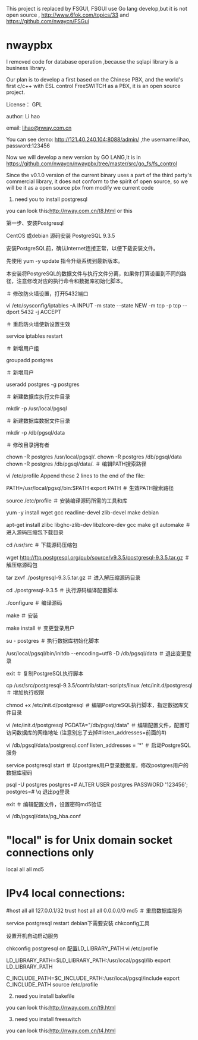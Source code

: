 
This project is replaced by FSGUI, FSGUI use Go lang develop,but it is not open source , http://www.6fok.com/topics/33  and https://github.com/nwaycn/FSGui

# nwaypbx
I removed code for database operation ,because the sqlapi library is a business library.

Our plan is to develop a first based on the Chinese PBX, and the world's first c/c++ with ESL control FreeSWITCH as a PBX, it is an open source project.

License： GPL

author: Li hao 

email: lihao@nway.com.cn


You can see demo:  http://121.40.240.104:8088/admin/  ,the username:lihao, password:123456

Now we will develop a new version by GO LANG,It is in https://github.com/nwaycn/nwaypbx/tree/master/src/go_fs/fs_control

Since the v0.1.0 version of the current binary uses a part of the third party's commercial library, it does not conform to the spirit of open source, so we will be it as a  open source pbx from modify we current code

1. need you to install postgresql

you can look this:http://nway.com.cn/t8.html  or this

第一步、安装Postgresql

CentOS 或debian 源码安装 PostgreSQL 9.3.5

安装PostgreSQL前，确认Internet连接正常，以便下载安装文件。

先使用 yum -y update 指令升级系统到最新版本。

本安装将PostgreSQL的数据文件与执行文件分离，如果你打算设置到不同的路径，注意修改对应的执行命令和数据库初始化脚本。

＃ 修改防火墙设置，打开5432端口

vi /etc/sysconfig/iptables -A INPUT -m state --state NEW -m tcp -p tcp --dport 5432 -j ACCEPT

＃ 重启防火墙使新设置生效

service iptables restart

＃ 新增用户组

groupadd postgres

＃ 新增用户

useradd postgres -g postgres

＃ 新建数据库执行文件目录

mkdir -p /usr/local/pgsql

＃ 新建数据库数据文件目录

mkdir -p /db/pgsql/data

＃ 修改目录拥有者

chown -R postgres /usr/local/pgsql/.
chown -R postgres /db/pgsql/data
chown -R postgres /db/pgsql/data/.
＃ 编辑PATH搜索路径

vi /etc/profile
Append these 2 lines to the end of the file:

PATH=/usr/local/pgsql/bin:$PATH
export PATH
＃ 生效PATH搜索路径

source /etc/profile
＃ 安装编译源码所需的工具和库

yum -y install wget gcc readline-devel zlib-devel make
debian

 apt-get install zlibc libghc-zlib-dev libzlcore-dev gcc make git automake
＃ 进入源码压缩包下载目录

cd /usr/src
＃ 下载源码压缩包

wget http://ftp.postgresql.org/pub/source/v9.3.5/postgresql-9.3.5.tar.gz
＃ 解压缩源码包

tar zxvf ./postgresql-9.3.5.tar.gz
＃ 进入解压缩源码目录

cd ./postgresql-9.3.5
＃ 执行源码编译配置脚本

./configure
＃ 编译源码

make
＃ 安装

make install
＃ 变更登录用户

su - postgres
＃ 执行数据库初始化脚本

/usr/local/pgsql/bin/initdb --encoding=utf8 -D /db/pgsql/data
＃ 退出变更登录

exit
＃ 复制PostgreSQL执行脚本

cp /usr/src/postgresql-9.3.5/contrib/start-scripts/linux /etc/init.d/postgresql
＃ 增加执行权限

chmod +x /etc/init.d/postgresql
＃ 编辑PostgreSQL执行脚本，指定数据库文件目录

vi /etc/init.d/postgresql
PGDATA="/db/pgsql/data"
＃ 编辑配置文件，配置可访问数据库的网络地址 (注意别忘了去掉#listen_addresses=前面的#)

vi /db/pgsql/data/postgresql.conf
listen_addresses = '*'
＃ 启动PostgreSQL服务

service postgresql start
＃ 以postgres用户登录数据库，修改postgres用户的数据库密码

psql -U postgres
 postgres=# ALTER USER postgres PASSWORD '123456';
  postgres=# \q
退出pg登录

exit
＃ 编辑配置文件，设置密码md5验证

vi /db/pgsql/data/pg_hba.conf
# "local" is for Unix domain socket connections only
local all all md5
# IPv4 local connections:
#host all all 127.0.0.1/32 trust
host all all 0.0.0.0/0 md5
＃ 重启数据库服务

service postgresql restart
debian下需要安装 chkconfig工具

设置开机自动启动服务

chkconfig postgresql on
配置LD_LIBRARY_PATH vi /etc/profile

LD_LIBRARY_PATH=$LD_LIBRARY_PATH:/usr/local/pgsql/lib
export LD_LIBRARY_PATH

C_INCLUDE_PATH=$C_INCLUDE_PATH:/usr/local/pgsql/include
export C_INCLUDE_PATH
source /etc/profile

2. need you install bakefile

you can look this:http://nway.com.cn/t9.html

3. need you install freeswitch

you can look this:http://nway.com.cn/t4.html
